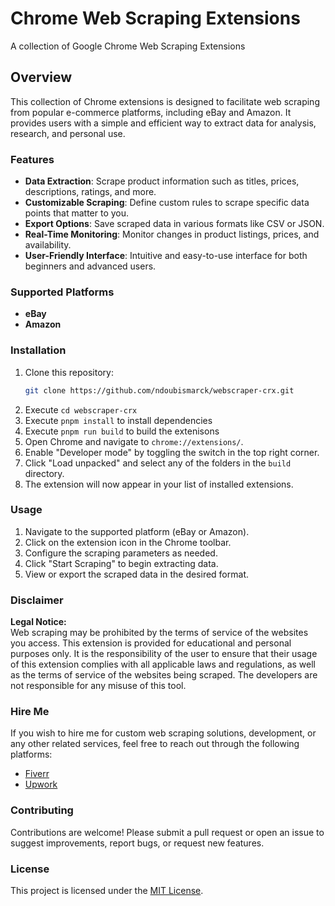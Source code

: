 # Chrome Web Scraping Extensions
A collection of Google Chrome Web Scraping Extensions

## Overview

This collection of Chrome extensions is designed to facilitate web scraping from popular e-commerce platforms, including eBay and Amazon. It provides users with a simple and efficient way to extract data for analysis, research, and personal use.

### Features

- **Data Extraction**: Scrape product information such as titles, prices, descriptions, ratings, and more.
- **Customizable Scraping**: Define custom rules to scrape specific data points that matter to you.
- **Export Options**: Save scraped data in various formats like CSV or JSON.
- **Real-Time Monitoring**: Monitor changes in product listings, prices, and availability.
- **User-Friendly Interface**: Intuitive and easy-to-use interface for both beginners and advanced users.

### Supported Platforms

- **eBay**
- **Amazon**

### Installation

1. Clone this repository:
    ```bash
    git clone https://github.com/ndoubismarck/webscraper-crx.git
    ```
2. Execute `cd webscraper-crx`
3. Execute `pnpm install` to install dependencies
4. Execute `pnpm run build` to build the extenisons
5. Open Chrome and navigate to `chrome://extensions/`.
6. Enable "Developer mode" by toggling the switch in the top right corner.
7. Click "Load unpacked" and select any of the folders in the `build` directory.
8. The extension will now appear in your list of installed extensions.

### Usage

1. Navigate to the supported platform (eBay or Amazon).
2. Click on the extension icon in the Chrome toolbar.
3. Configure the scraping parameters as needed.
4. Click "Start Scraping" to begin extracting data.
5. View or export the scraped data in the desired format.

### Disclaimer

**Legal Notice:**  
Web scraping may be prohibited by the terms of service of the websites you access. This extension is provided for educational and personal purposes only. It is the responsibility of the user to ensure that their usage of this extension complies with all applicable laws and regulations, as well as the terms of service of the websites being scraped. The developers are not responsible for any misuse of this tool.

### Hire Me

If you wish to hire me for custom web scraping solutions, development, or any other related services, feel free to reach out through the following platforms:

- <a href="https://www.fiverr.com/ndoubismarck" target="_blank">Fiverr</a>
- <a href="https://www.upwork.com/freelancers/~015b187144c16c5adb" target="_blank">Upwork</a>
  
### Contributing

Contributions are welcome! Please submit a pull request or open an issue to suggest improvements, report bugs, or request new features.

### License

This project is licensed under the [MIT License](LICENSE).
